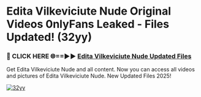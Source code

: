 # Edita Vilkeviciute Nude Original Videos 0nlyFans Leaked - Files Updated! (32yy)

<h3>🔴 CLICK HERE 🌐==►► <a href="https://tinyurl.com/yc6ubb5a" rel="nofollow">Edita Vilkeviciute Nude Updated Files</a></h3>

Get Edita Vilkeviciute Nude and all content. Now you can access all videos and pictures of Edita Vilkeviciute Nude. New Updated Files 2025!

[![32yy](https://i.imgur.com/7eu0CRL.gif)](https://tinyurl.com/yc6ubb5a)
